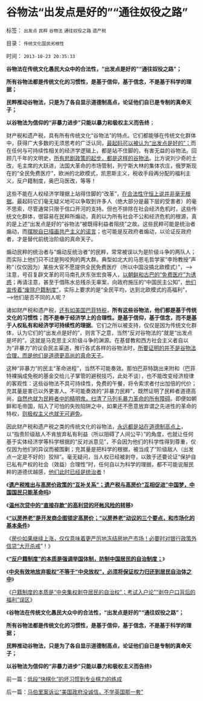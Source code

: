 # 谷物法“出发点是好的”“通往奴役之路”

标签： `出发点` `民粹` `谷物法` `通往奴役之路` `遗产税` 

目录： `传统文化国民劣根性`

时间： `2013-10-23 20:35:33`

**谷物法在传统文化愚民大众中的合法性，“出发点是好的”“通往奴役之路”；**

**所有谷物法都是传统文化的习惯性，是基于信仰，基于信念，不是基于科学的理据；**

**民粹推动谷物法，只是为了各自显示道德制高点，论证他们自已是专制的真命天子；**

**以谷物法为信仰的“非暴力进步”只能以暴力和极权主义而告终**；

财产税和遗产税，具有所有传统文化“谷物法”的特点。它们都能够在传统文化群体中，获得广大多数的无须思考的广泛认同，[最起码可以被认为“出发点是好的”；](../../../2013/7/5/精神病患者不能减免刑事责任，不是道德和哲学命题；.md)而在任何与可持续性相关的经济学逻辑上，都是站不住脚的，有害无益的谷物法。回顾几千年的文明史，[所有悲剧政策的起步，都是这样的谷物法](../../../2013/10/4/遗产法是民粹强烈要求的“通往奴役之路”被“新政”.md)。比方说刘少奇的土改，毛主席的大跃进，法国大革命的市场管制，列宁斯大林的集体农庄，俄罗斯现在的“全民免费医疗”，欧洲的北欧模式，凯恩斯主义，税收手段再分配的福利主义，反户籍制度，奥巴马医改，等等！

这些不能在人权经济学理据上站得住脚的“改革”，[在合法性守恒上说并非毫无根据](../../../2011/4/15/（司法＝解释法律＋执行法律）的权力.md)。最起码它们毫无疑义地可以争取到许多人（绝大部分是最下层的受害者）的毫不思索，尽管通常只限于信口开河的支持。但也不排除在社会经济危机时，这些传统文化群体，很容易在民粹所煽动，真的以为所有社会不公和经济危机的根源，真的是上述“出发点是好的”谷物法“被既得利益者阻挠”之故。这些民粹可能是统治者煽动，而[摆脱自已描画共产主义的诺言](../../../2013/6/23/共产主义的适用性，利比亚战争潜藏的深远危机.md)；也可能是反政府者煽动，以论证反政府者，才是替代前统治阶级的真命天子。

煽动民粹的统治者与“煽动反统治者”的民粹，常常被误以为是阶级斗争的两队人；而实际上他们只不过是狗咬狗的两大群。典型如北大的马恩毛哲学家“李玲教授”声称“（仅仅因为）某些大官不愿提供全民免费医疗（所以中国没搞北欧模式）”，——>注意，号召复辟文革的司马南孔庆东张宏良等人，[以朝鲜和古巴的“免费医疗”为诱惑](../../../2013/10/14/敌对意识形态忠告中国，不要再走到免费医疗的邪路上.md)；再请注意，甚至于借陈水总残杀无辜案，向政府施压的“中国民主公知”，[他们宣传着“废除户籍制度”](../../../2013/10/11/“中央有效放弃集权”不等于“中央放权”，居民自治是中国的刚性需求.md)，实际上要求的是“全民平均，达到北欧模式的高福利”，——>他们是否不同的人呢？

诸如财产税和遗产税，[还有如美国巴菲特税](../../../2011/10/16/美国民粹“劫工薪，诱牛二，存富翁”，扩大了失业！.md)，**所有这些谷物法，他们都是基于传统文化的习惯性；而不是奉于经济学上的合理性。是基于信仰，基于信念，而不是基于人权私有和经济学可持续性的理据**。它们之所以被支持，仅仅是因为传统文化群体，认为它们的“出发点是好的”，则言下之意，当然“反对谷物法的”就是“出发点是坏的”。这就是马克思主义阶级斗争的渊源。在基督教和西方社会主义者自以为“非暴力”的议会民主渠道，推行各式各样的谷物法时，[所要证明的并不是谷物法合理，而是他们是道德更高尚的真命天子](../../../2013/9/2/政府总会提出美德而得到恶评；总能发布法律，最终由公众审判.md)。

这种“非暴力”的民主“革命进程”，当然不可能奏效。那怕巴菲特跳出来附和（巴菲特裸捐成免税的基金交给儿子掌管的避税技巧，此处不谈），也不能改变经济规律的客观性：这些谷物法不具可持续性，免费的午餐，将令索求者付出加倍的代价；充其量是害已以外更害人。不可能奏效的“非暴力民粹”，既然证明了民粹者道德高尚，[自然也就为民粹者中的精明鬼，扫清了马列毛暴力革命的所有障碍](../../../2013/4/7/预设革命前提的混帐“whyHowTo”成为混蛋的Nuts：.md)。即便如朝鲜和毛帝国，陷入了可怕的失败陷阱之中，如果还不愿意放弃谓之先进性的革命的特权，[则极权主义也就无可避免](../../../2013/9/1/专制不等价极权,大革命总是等价于极权主义.md)。

因此财产税和遗产税之类的传统文化的谷物法，[永远都是站在道德制高点上](../../../2009/10/8/奴假虎威的道德制高点.md)，以“指责阶级敌人不肯放弃私有利益（所以阻碍了人间公平）”的角度，也就让任何基于实体经济学等科学根据的“反对派意见”，不会因为他们的科学性得到尊重，仅仅因为他们的异议而被围剿；充其量是把科学的根据，被当成了“阶级敌人（出发点一定是不好的）狡辩”。毫无疑问，当人权已经被剥夺，以致于还要论证“保护自已私有产权的社会（效益）合理性”时，任何自以为科学的理据，都不可能说服民粹的道德优越感，[他们此时已经是统治者](../../../2012/6/11/生活在社会最底层的愚民也是统治者.md)！

《[**遗产税推出与高房价政策的“互补关系”；遗产税与高房价“互相促进”中国梦，中国国民只能革命吗**](../../../2013/10/8/遗产税是与高房价政策互补的中国梦吗？.md)》

《[**温州次贷中的“直接存款”的高利贷的坏帐风险的转移**](../../../2013/10/8/温州次贷中的“直接存款”的高利贷的坏帐风险的转移.md)》

《[**“以房养老”是开发商企图锁定高房价；“以房养老”动议的三个要点，和市场化的基本条件**](../../../2013/10/15/“以房养老”是企图锁定高房价，让政府和央行买单.md)》

《[房价如果继续上涨，仅仅意味着更严厉地冻结房地产市场！必要时对银行政策外信贷“大开杀戒](../../../2013/10/15/从不确定成本的倒置，看透“以房养老”的全国陷阱.md)”！》

《[**“反户籍制度”的本质是强调举国体制，防制中国居民的自治制度；**](../../../2013/10/9/南方系是反户籍制度的大本营，也是民粹的大本营.md)》

《[**中央有效地放弃极权”不等于“中央放权”，必须将保证权力归还到居民自治体之中**](../../../2013/10/11/“中央有效放弃集权”不等于“中央放权”，居民自治是中国的刚性需求.md)》

《[户籍制度的本质是“中央集权剥夺居民的自治权”；考试入户论”“剥夺户口背后的福利”误区](../../../2013/10/20/户籍制度的本质是“中央集权剥夺居民的自治权”.md)》

《**谷物法在传统文化愚民大众中的合法性，“出发点是好的”“通往奴役之路”；**

**所有谷物法都是传统文化的习惯性，是基于信仰，基于信念，不是基于科学的理据；**

**民粹推动谷物法，只是为了各自显示道德制高点，论证他们自已是专制的真命天子；**

**以谷物法为信仰的“非暴力进步”只能以暴力和极权主义而告终**》



前一篇：[低段“快棋化”的坏习惯到专业棋力的练成](../../../2013/10/23/低段“快棋化”的坏习惯到专业棋力的练成.md)

后一篇：[马伯里案诉讼“美国政府没诚信，不学英国那一套”](../../../2013/10/23/马伯里案诉讼“美国政府没诚信，不学英国那一套”.md)